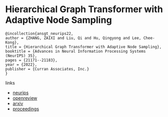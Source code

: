 # Hierarchical Graph Transformer with Adaptive Node Sampling

```
@incollection{ansgt_neurips22,
author = {ZHANG, ZAIXI and Liu, Qi and Hu, Qingyong and Lee, Chee-Kong},
title = {Hierarchical Graph Transformer with Adaptive Node Sampling},
booktitle = {Advances in Neural Information Processing Systems (NeurIPS) 35},
pages = {21171--21183},
year = {2022},
publisher = {Curran Associates, Inc.}
}
```

links
- [neurips](https://nips.cc/Conferences/2022/Schedule?showEvent=54598)
- [openreview](https://openreview.net/forum?id=x3JsaghSj0v)
- [arxiv](https://arxiv.org/abs/2210.03930)
- [proceedings](https://papers.nips.cc//paper_files/paper/2022/hash/854a9ab0f323b841955e70ca383b27d1-Abstract-Conference.html)
